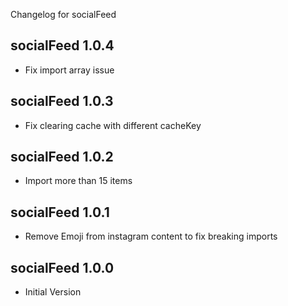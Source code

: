 Changelog for socialFeed

socialFeed 1.0.4
---------------------------------
+ Fix import array issue


socialFeed 1.0.3
---------------------------------
+ Fix clearing cache with different cacheKey


socialFeed 1.0.2
---------------------------------
+ Import more than 15 items


socialFeed 1.0.1
---------------------------------
+ Remove Emoji from instagram content to fix breaking imports


socialFeed 1.0.0
---------------------------------
+ Initial Version
